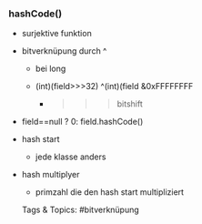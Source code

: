 ### hashCode()

- surjektive funktion
- bitverknüpung durch ^

	- bei long
	- (int)(field>>>32) ^(int)(field &0xFFFFFFFF

		- >>> bitshift

- field==null ? 0: field.hashCode()
- hash start

	- jede klasse anders

- hash multiplyer

	- primzahl die den hash start multipliziert

   Tags & Topics:
   #bitverknüpung